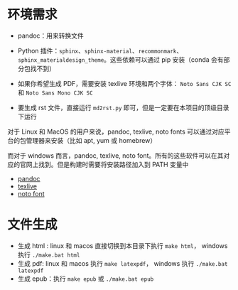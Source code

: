# 环境需求

- pandoc：用来转换文件

- Python 插件：`sphinx`、`sphinx-material`、`recommonmark`、`sphinx_materialdesign_theme`。这些依赖可以通过 pip 安装（conda 会有部分包找不到）

- 如果你希望生成 PDF，需要安装 texlive 环境和两个字体： `Noto Sans CJK SC` 和 `Noto Sans Mono CJK SC`

- 要生成 rst 文件，直接运行 `md2rst.py` 即可，但是一定要在本项目的顶级目录下运行

对于 Linux 和 MacOS 的用户来说，pandoc, texlive, noto fonts 可以通过对应平台的包管理器来安装（比如 apt, yum 或 homebrew）

而对于 windows 而言，pandoc, texlive, noto font。所有的这些软件可以在其对应的官网上找到。但是构建时需要将安装路径加入到 PATH 变量中

- [pandoc](https://www.pandoc.org/)
- [texlive](www.texlive.org)
- [noto font](http://www.google.cn/get/noto/)

# 文件生成

- 生成 html : linux 和 macos 直接切换到本目录下执行 `make html`， windows 执行 `./make.bat html`
- 生成 pdf: linux 和 macos 执行 `make latexpdf`， windows 执行 `./make.bat latexpdf`
- 生成 epub：执行 `make epub` 或 `./make.bat epub`